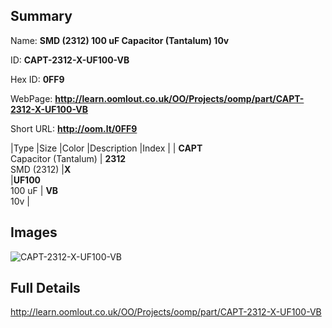 

## Summary
 
Name: __SMD (2312) 100 uF Capacitor (Tantalum) 10v__

ID: __CAPT-2312-X-UF100-VB__

Hex ID: __0FF9__

WebPage: __http://learn.oomlout.co.uk/OO/Projects/oomp/part/CAPT-2312-X-UF100-VB__

Short URL: __http://oom.lt/0FF9__


|Type   |Size   |Color   |Description   |Index   |
| __CAPT__ <br>Capacitor (Tantalum)  | __2312__<br>SMD (2312)   |__X__<br>    |__UF100__<br>100 uF    | __VB__<br> 10v |


## Images
![CAPT-2312-X-UF100-VB](http://oomlout.com/oomp-gen/parts/CAPT-2312-X-UF100-VB/CAPT-2312-X-UF100-VB_420.jpg)

## Full Details

 http://learn.oomlout.co.uk/OO/Projects/oomp/part/CAPT-2312-X-UF100-VB

